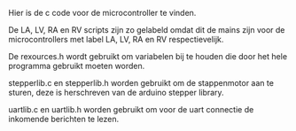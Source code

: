 Hier is de c code voor de microcontroller te vinden.

De LA, LV, RA en RV scripts zijn zo gelabeld omdat dit de mains zijn voor de microcontrollers met label LA, LV, RA en RV respectievelijk.

De rexources.h wordt gebruikt om variabelen bij te houden die door het hele programma gebruikt moeten worden.

stepperlib.c en stepperlib.h worden gebruikt om de stappenmotor aan te sturen, deze is herschreven van de arduino stepper library.

uartlib.c en uartlib.h worden gebruikt om voor de uart connectie de inkomende berichten te lezen.
